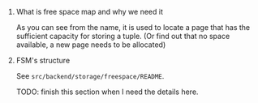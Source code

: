 1. What is free space map and why we need it

   As you can see from the name, it is used to locate a page that has the sufficient
   capacity for storing a tuple. (Or find out that no space available, a new page
   needs to be allocated)

2. FSM's structure

   See `src/backend/storage/freespace/README`.

   TODO: finish this section when I need the details here.